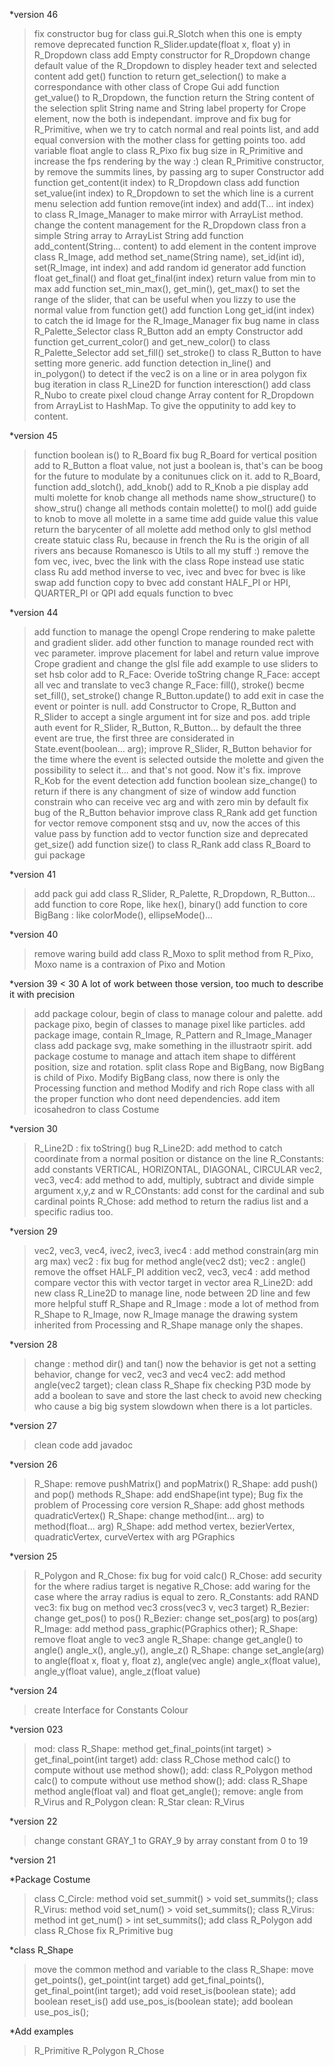 \*version 46

> fix constructor bug for class gui.R_Slotch when this one is empty
> remove deprecated function R_Slider.update(float x, float y) in R_Dropdown class
> add Empty constructor for R_Dropdown
> change default value of the R_Dropdown to displey header text and selected content
> add get() function to return get_selection() to make a correspondance with other class of Crope Gui
> add function get_value() to R_Dropdown, the function return the String content of the selection
> split String name and String label property for Crope element, now the both is independant.
> improve and fix bug for R_Primitive, when we try to catch normal and real points list, and add equal conversion with the mother class for getting points too.
> add variable float angle to class R_Pixo
> fix bug size in R_Primitive and increase the fps rendering by the way :)
> clean R_Primitive constructor, by remove the summits lines, by passing arg to super Constructor
> add function get_content(it index) to R_Dropdown class
> add function set_value(int index) to R_Dropdown to set the which line is a current menu selection
> add funtion remove(int index) and add(T... int index) to class R_Image_Manager to make mirror with ArrayList method.
> change the content management for the R_Dropdown class fron a simple String array to ArrayList String
> add function add_content(String... content) to add element in the content
> improve class R_Image, add method set_name(String name), set_id(int id), set(R_Image, int index) and add random id generator
> add function float get_final() and float get_final(int index) return value from min to max
> add function set_min_max(), get_min(), get_max() to set the range of the slider, that can be useful when you lizzy to use the normal value from function get()
> add function Long get_id(int index) to catch the id Image for the R_Image_Manager
> fix bug name in class R_Palette_Selector
> class R_Button add an empty Constructor
> add function get_current_color() and get_new_color() to class R_Palette_Selector
> add set_fill() set_stroke() to class R_Button to have setting more generic.
> add function detection in_line() and in_polygon() to detect if the vec2 is on a line or in area polygon
> fix bug iteration in class R_Line2D for function interesction()
> add class R_Nubo to create pixel cloud
> change Array content for R_Dropdown from ArrayList to HashMap. To give the opputinity to add key to content.

\*version 45

> function boolean is() to R_Board
> fix bug R_Board for vertical position
> add to R_Button a float value, not just a boolean is, that's can be boog for the future to modulate by a conitunues click on it.
> add to R_Board, function add_slotch(), add_knob()
> add to R_Knob a pie display
> add multi molette for knob
> change all methods name show_structure() to show_stru()
> change all methods contain molette() to mol()
> add guide to knob to move all molette in a same time
> add guide value this value return the barycenter of all molette
> add method only to glsl method
> create statuic class Ru, because in french the Ru is the origin of all rivers ans because Romanesco is Utils to all my stuff :)
> remove the fom vec, ivec, bvec the link with the class Rope instead use static class Ru
> add method inverse to vec, ivec and bvec for bvec is like swap
> add function copy to bvec
> add constant HALF_PI or HPI, QUARTER_PI or QPI
> add equals function to bvec

\*version 44

> add function to manage the opengl Crope rendering to make palette and gradient slider.
> add other function to manage rounded rect with vec parameter.
> improve placement for label and return value
> improve Crope gradient and change the glsl file
> add example to use sliders to set hsb color
> add to R_Face: Overide toString
> change R_Face: accept all vec and translate to vec3
> change R_Face: fill(), stroke() becme set_fill(), set_stroke()
> change R_Button.update() to add exit in case the event or pointer is null.
> add Constructor to Crope, R_Button and R_Slider to accept a single argument int for size and pos.
> add triple auth event for R_Slider, R_Button, R_Button... by default the three event are true, the first three are considerated in State.event(boolean... arg);
> improve R_Slider, R_Button behavior for the time where the event is selected outside the molette and given the possibility to select it... and that's not good. Now it's fix.
> improve R_Kob for the event detection
> add function boolean size_change() to return if there is any changment of size of window
> add function constrain who can receive vec arg and with zero min by default
> fix bug of the R_Button behavior
> improve class R_Rank
> add get function for vector
> remove component stsq and uv, now the acces of this value pass by function
> add to vector function size and deprecated get_size()
> add function size() to class R_Rank
> add class R_Board to gui package

\*version 41

> add pack gui
> add class R_Slider, R_Palette, R_Dropdown, R_Button...
> add function to core Rope, like hex(), binary()
> add function to core BigBang : like colorMode(), ellipseMode()...

\*version 40

> remove waring build
> add class R_Moxo to split method from R_Pixo, Moxo name is a contraxion of Pixo and Motion

\*version 39 < 30
A lot of work between those version, too much to describe it with precision

> add package colour, begin of class to manage colour and palette.
> add package pixo, begin of classes to manage pixel like particles.
> add package image, contain R_Image, R_Pattern and R_Image_Manager class
> add package svg, make something in the illustraotr spirit.
> add package costume to manage and attach item shape to différent position, size and rotation.
> split class Rope and BigBang, now BigBang is child of Pixo.
> Modify BigBang class, now there is only the Processing function and method
> Modify and rich Rope class with all the proper function who dont need dependencies.
> add item icosahedron to class Costume

\*version 30

> R_Line2D : fix toString() bug
> R_Line2D: add method to catch coordinate from a normal position or distance on the line
> R_Constants: add constants VERTICAL, HORIZONTAL, DIAGONAL, CIRCULAR
> vec2, vec3, vec4: add method to add, multiply, subtract and divide simple argument x,y,z and w
> R_COnstants: add const for the cardinal and sub cardinal points
> R_Chose: add method to return the radius list and a specific radius too.

\*version 29

> vec2, vec3, vec4, ivec2, ivec3, ivec4 : add method constrain(arg min arg max)
> vec2 : fix bug for method angle(vec2 dst);
> vec2 : angle() remove the offset HALF_PI addition
> vec2, vec3, vec4 : add method compare vector this with vector target in vector area
> R_Line2D: add new class R_Line2D to manage line, node between 2D line and few more helpful stuff
> R_Shape and R_Image : mode a lot of method from R_Shape to R_Image, now R_Image manage the drawing system inherited from Processing and R_Shape manage only the shapes.

\*version 28

> change : method dir() and tan() now the behavior is get not a setting behavior, change for vec2, vec3 and vec4
> vec2: add method angle(vec2 target);
> clean class R_Shape
> fix checking P3D mode by add a boolean to save and store the last check to avoid new checking who cause a big big system slowdown when there is a lot particles.

\*version 27

> clean code
> add javadoc

\*version 26

> R_Shape: remove pushMatrix() and popMatrix()
> R_Shape: add push() and pop() methods
> R_Shape: add endShape(int type);
> Bug fix the problem of Processing core version
> R_Shape: add ghost methods quadraticVertex()
> R_Shape: change method(int... arg) to method(float... arg)
> R_Shape: add method vertex, bezierVertex, quadraticVertex, curveVertex with arg PGraphics

\*version 25

> R_Polygon and R_Chose: fix bug for void calc()
> R_Chose: add security for the where radius target is negative
> R_Chose: add waring for the case where the array radius is equal to zero.
> R_Constants: add RAND
> vec3: fix bug on method vec3 cross(vec3 v, vec3 target)
> R_Bezier: change get_pos() to pos()
> R_Bezier: change set_pos(arg) to pos(arg)
> R_Image: add method pass_graphic(PGraphics other);
> R_Shape: remove float angle to vec3 angle
> R_Shape: change get_angle() to angle() angle_x(), angle_y(), angle_z()
> R_Shape: change set_angle(arg) to angle(float x, float y, float z), angle(vec angle) angle_x(float value), angle_y(float value), angle_z(float value)

\*version 24

> create Interface for Constants Colour

\*version 023

> mod: class R_Shape: method get_final_points(int target) > get_final_point(int target)
> add: class R_Chose method calc() to compute without use method show();
> add: class R_Polygon method calc() to compute without use method show();
> add: class R_Shape method angle(float val) and float get_angle();
> remove: angle from R_Virus and R_Polygon
> clean: R_Star
> clean: R_Virus

\*version 22

> change constant GRAY_1 to GRAY_9 by array constant from 0 to 19

\*version 21

\*Package Costume

> class C_Circle: method void set_summit() > void set_summits();
> class R_Virus: method void set_num() > void set_summits();
> class R_Virus: method int get_num() > int set_summits();
> add class R_Polygon
> add class R_Chose
> fix R_Primitive bug

\*class R_Shape

> move the common method and variable to the class R_Shape:
> move get_points(), get_point(int target)
> add get_final_points(), get_final_point(int target);
> add void reset_is(boolean state);
> add boolean reset_is()
> add use_pos_is(boolean state);
> add boolean use_pos_is();

\*Add examples

> R_Primitive
> R_Polygon
> R_Chose
